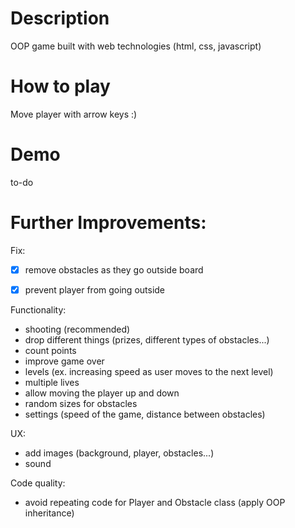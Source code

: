 


# Description 

OOP game built with web technologies (html, css, javascript)


# How to play

Move player with arrow keys :)


# Demo

to-do


# Further Improvements:

Fix:
- [x] remove obstacles as they go outside board
- [x] prevent player from going outside


Functionality:
- shooting (recommended)
- drop different things (prizes, different types of obstacles...)
- count points
- improve game over
- levels (ex. increasing speed as user moves to the next level)
- multiple lives
- allow moving the player up and down
- random sizes for obstacles
- settings (speed of the game, distance between obstacles)

UX:
- add images (background, player, obstacles...)
- sound

Code quality:
- avoid repeating code for Player and Obstacle class (apply OOP inheritance) 

